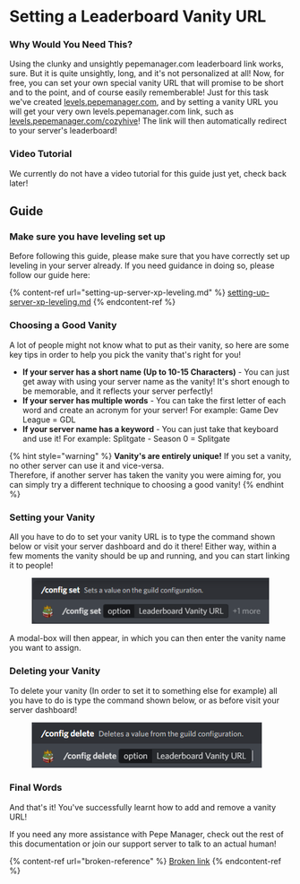# Setting a Leaderboard Vanity URL

### Why Would You Need This?

Using the clunky and unsightly pepemanager.com leaderboard link works, sure. But it is quite unsightly, long, and it's not personalized at all! Now, for free, you can set your own special vanity URL that will promise to be short and to the point, and of course easily rememberable! Just for this task we've created [levels.pepemanager.com](https://levels.pepemanager.com), and by setting a vanity URL you will get your very own levels.pepemanager.com link, such as [levels.pepemanager.com/cozyhive](https://levels.pepemanager.com/cozyhive)! The link will then automatically redirect to your server's leaderboard!

### Video Tutorial

We currently do not have a video tutorial for this guide just yet, check back later!

## Guide

### Make sure you have leveling set up

Before following this guide, please make sure that you have correctly set up leveling in your server already. If you need guidance in doing so, please follow our guide here:

{% content-ref url="setting-up-server-xp-leveling.md" %}
[setting-up-server-xp-leveling.md](setting-up-server-xp-leveling.md)
{% endcontent-ref %}

### Choosing a Good Vanity

A lot of people might not know what to put as their vanity, so here are some key tips in order to help you pick the vanity that's right for you!

* **If your server has a short name (Up to 10-15 Characters)** - You can just get away with using your server name as the vanity! It's short enough to be memorable, and it reflects your server perfectly!
* **If your server has multiple words** - You can take the first letter of each word and create an acronym for your server! For example: Game Dev League = GDL
* **If your server name has a keyword** - You can just take that keyboard and use it! For example: Splitgate - Season 0 = Splitgate

{% hint style="warning" %}
**Vanity's are entirely unique!** If you set a vanity, no other server can use it and vice-versa.\
Therefore, if another server has taken the vanity you were aiming for, you can simply try a different technique to choosing a good vanity!
{% endhint %}

### Setting your Vanity

All you have to do to set your vanity URL is to type the command shown below or visit your server dashboard and do it there! Either way, within a few moments the vanity should be up and running, and you can start linking it to people!

<figure><img src="../.gitbook/assets/image (3).png" alt=""><figcaption></figcaption></figure>

A modal-box will then appear, in which you can then enter the vanity name you want to assign.

### Deleting your Vanity

To delete your vanity (In order to set it to something else for example) all you have to do is type the command shown below, or as before visit your server dashboard!

<figure><img src="../.gitbook/assets/image (2).png" alt=""><figcaption></figcaption></figure>

### Final Words <a href="#final-words" id="final-words"></a>

And that's it! You've successfully learnt how to add and remove a vanity URL!

If you need any more assistance with Pepe Manager, check out the rest of this documentation or join our support server to talk to an actual human!

{% content-ref url="broken-reference" %}
[Broken link](broken-reference)
{% endcontent-ref %}
